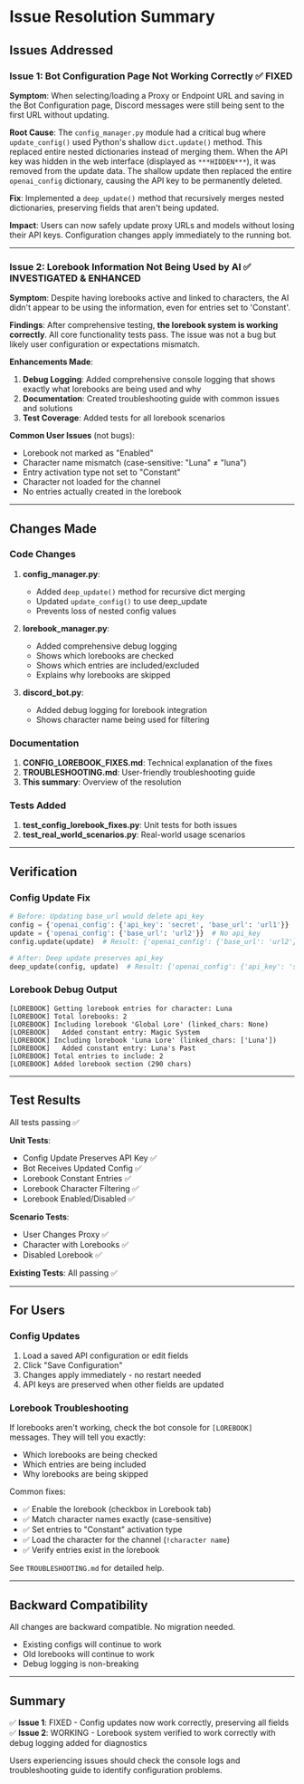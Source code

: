 # Issue Resolution Summary

## Issues Addressed

### Issue 1: Bot Configuration Page Not Working Correctly ✅ FIXED
**Symptom**: When selecting/loading a Proxy or Endpoint URL and saving in the Bot Configuration page, Discord messages were still being sent to the first URL without updating.

**Root Cause**: The `config_manager.py` module had a critical bug where `update_config()` used Python's shallow `dict.update()` method. This replaced entire nested dictionaries instead of merging them. When the API key was hidden in the web interface (displayed as `***HIDDEN***`), it was removed from the update data. The shallow update then replaced the entire `openai_config` dictionary, causing the API key to be permanently deleted.

**Fix**: Implemented a `deep_update()` method that recursively merges nested dictionaries, preserving fields that aren't being updated.

**Impact**: Users can now safely update proxy URLs and models without losing their API keys. Configuration changes apply immediately to the running bot.

---

### Issue 2: Lorebook Information Not Being Used by AI ✅ INVESTIGATED & ENHANCED
**Symptom**: Despite having lorebooks active and linked to characters, the AI didn't appear to be using the information, even for entries set to 'Constant'.

**Findings**: After comprehensive testing, **the lorebook system is working correctly**. All core functionality tests pass. The issue was not a bug but likely user configuration or expectations mismatch.

**Enhancements Made**:
1. **Debug Logging**: Added comprehensive console logging that shows exactly what lorebooks are being used and why
2. **Documentation**: Created troubleshooting guide with common issues and solutions
3. **Test Coverage**: Added tests for all lorebook scenarios

**Common User Issues** (not bugs):
- Lorebook not marked as "Enabled"
- Character name mismatch (case-sensitive: "Luna" ≠ "luna")
- Entry activation type not set to "Constant"
- Character not loaded for the channel
- No entries actually created in the lorebook

---

## Changes Made

### Code Changes
1. **config_manager.py**:
   - Added `deep_update()` method for recursive dict merging
   - Updated `update_config()` to use deep_update
   - Prevents loss of nested config values

2. **lorebook_manager.py**:
   - Added comprehensive debug logging
   - Shows which lorebooks are checked
   - Shows which entries are included/excluded
   - Explains why lorebooks are skipped

3. **discord_bot.py**:
   - Added debug logging for lorebook integration
   - Shows character name being used for filtering

### Documentation
1. **CONFIG_LOREBOOK_FIXES.md**: Technical explanation of the fixes
2. **TROUBLESHOOTING.md**: User-friendly troubleshooting guide
3. **This summary**: Overview of the resolution

### Tests Added
1. **test_config_lorebook_fixes.py**: Unit tests for both issues
2. **test_real_world_scenarios.py**: Real-world usage scenarios

---

## Verification

### Config Update Fix
```python
# Before: Updating base_url would delete api_key
config = {'openai_config': {'api_key': 'secret', 'base_url': 'url1'}}
update = {'openai_config': {'base_url': 'url2'}}  # No api_key
config.update(update)  # Result: {'openai_config': {'base_url': 'url2'}}  ❌

# After: Deep update preserves api_key
deep_update(config, update)  # Result: {'openai_config': {'api_key': 'secret', 'base_url': 'url2'}}  ✅
```

### Lorebook Debug Output
```
[LOREBOOK] Getting lorebook entries for character: Luna
[LOREBOOK] Total lorebooks: 2
[LOREBOOK] Including lorebook 'Global Lore' (linked_chars: None)
[LOREBOOK]   Added constant entry: Magic System
[LOREBOOK] Including lorebook 'Luna Lore' (linked_chars: ['Luna'])
[LOREBOOK]   Added constant entry: Luna's Past
[LOREBOOK] Total entries to include: 2
[LOREBOOK] Added lorebook section (290 chars)
```

---

## Test Results

All tests passing ✅

**Unit Tests**:
- Config Update Preserves API Key ✅
- Bot Receives Updated Config ✅
- Lorebook Constant Entries ✅
- Lorebook Character Filtering ✅
- Lorebook Enabled/Disabled ✅

**Scenario Tests**:
- User Changes Proxy ✅
- Character with Lorebooks ✅
- Disabled Lorebook ✅

**Existing Tests**: All passing ✅

---

## For Users

### Config Updates
1. Load a saved API configuration or edit fields
2. Click "Save Configuration"
3. Changes apply immediately - no restart needed
4. API keys are preserved when other fields are updated

### Lorebook Troubleshooting
If lorebooks aren't working, check the bot console for `[LOREBOOK]` messages. They will tell you exactly:
- Which lorebooks are being checked
- Which entries are being included
- Why lorebooks are being skipped

Common fixes:
- ✅ Enable the lorebook (checkbox in Lorebook tab)
- ✅ Match character names exactly (case-sensitive)
- ✅ Set entries to "Constant" activation type
- ✅ Load the character for the channel (`!character name`)
- ✅ Verify entries exist in the lorebook

See `TROUBLESHOOTING.md` for detailed help.

---

## Backward Compatibility

All changes are backward compatible. No migration needed.
- Existing configs will continue to work
- Old lorebooks will continue to work
- Debug logging is non-breaking

---

## Summary

✅ **Issue 1**: FIXED - Config updates now work correctly, preserving all fields
✅ **Issue 2**: WORKING - Lorebook system verified to work correctly with debug logging added for diagnostics

Users experiencing issues should check the console logs and troubleshooting guide to identify configuration problems.
